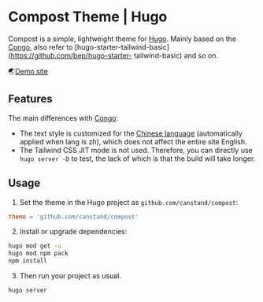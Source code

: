# Compost Theme | Hugo

Compost is a simple, lightweight theme for [Hugo](https://gohugo.io). Mainly based on the [Congo](https://github.com/jpanther/congo), also refer to [hugo-starter-tailwind-basic](https://github.com/bep/hugo-starter- tailwind-basic) and so on. 

🌏[Demo site](https://canstand.github.io/compost/)

## Features
The main differences with [Congo](https://github.com/jpanther/congo):
- The text style is customized for the [Chinese language](https://canstand.github.io/compost/zh/posts/typography/) (automatically applied when lang is zh), which does not affect the entire site English.
- The Tailwind CSS JIT mode is not used. Therefore, you can directly use `hugo server -D` to test, the lack of which is that the build will take longer. 

## Usage

1. Set the theme in the Hugo project as `github.com/canstand/compost`:
```toml
theme = 'github.com/canstand/compost'
```

2. Install or upgrade dependencies:
```bash
hugo mod get -u
hugo mod npm pack
npm install
```

3. Then run your project as usual.
```bash
hugo server
```

